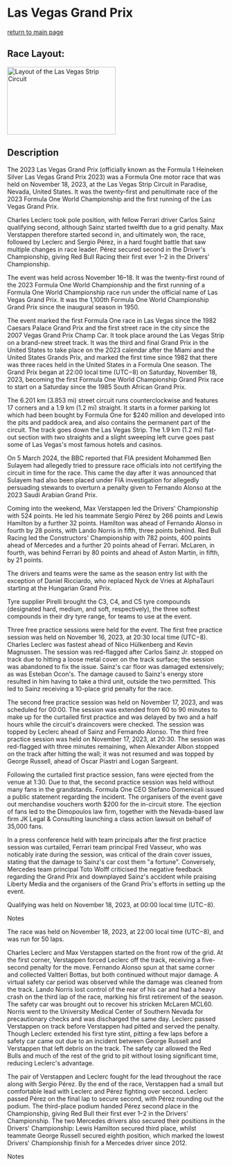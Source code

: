 # Las Vegas Grand Prix

[return to main page](./index.md)

## Race Layout: 

 <img alt="Layout of the Las Vegas Strip Circuit" class="mw-file-element" data-file-height="395" data-file-width="632" decoding="async" height="156" src="//upload.wikimedia.org/wikipedia/commons/thumb/f/ff/Las_Vegas_Strip_Circuit_2023.png/250px-Las_Vegas_Strip_Circuit_2023.png" srcset="//upload.wikimedia.org/wikipedia/commons/thumb/f/ff/Las_Vegas_Strip_Circuit_2023.png/375px-Las_Vegas_Strip_Circuit_2023.png 1.5x, //upload.wikimedia.org/wikipedia/commons/thumb/f/ff/Las_Vegas_Strip_Circuit_2023.png/500px-Las_Vegas_Strip_Circuit_2023.png 2x" width="250"/>

## Description

 

The 2023 Las Vegas Grand Prix (officially known as the Formula 1 Heineken Silver Las Vegas Grand Prix 2023) was a Formula One motor race that was held on November 18, 2023, at the Las Vegas Strip Circuit in Paradise, Nevada, United States. It was the twenty-first and penultimate race of the 2023 Formula One World Championship and the first running of the Las Vegas Grand Prix. 

Charles Leclerc took pole position, with fellow Ferrari driver Carlos Sainz qualifying second, although Sainz started twelfth due to a grid penalty. Max Verstappen therefore started second in, and ultimately won, the race, followed by Leclerc and Sergio Pérez, in a hard fought battle that saw multiple changes in race leader. Pérez secured second in the Driver's Championship, giving Red Bull Racing their first ever 1–2 in the Drivers' Championship. 

The event was held across November 16–18. It was the twenty-first round of the 2023 Formula One World Championship and the first running of a Formula One World Championship race run under the official name of Las Vegas Grand Prix. It was the 1,100th Formula One World Championship Grand Prix since the inaugural season in 1950. 

The event marked the first Formula One race in Las Vegas since the 1982 Caesars Palace Grand Prix and the first street race in the city since the 2007 Vegas Grand Prix Champ Car. It took place around the Las Vegas Strip on a brand-new street track. It was  the third and final Grand Prix in the United States to take place on the 2023 calendar after the Miami and the United States Grands Prix, and marked the first time since 1982 that there was three races held in the United States in a Formula One season. The Grand Prix began at 22:00 local time (UTC−8) on Saturday, November 18, 2023, becoming the first Formula One World Championship Grand Prix race to start on a Saturday since the 1985 South African Grand Prix. 

The 6.201 km (3.853 mi) street circuit runs counterclockwise and features 17 corners and a 1.9 km (1.2 mi) straight. It starts in a former parking lot which had been bought by Formula One for $240 million and developed into the pits and paddock area, and also contains the permanent part of the circuit.  The track goes down the Las Vegas Strip. The 1.9 km (1.2 mi) flat-out section with two straights and a slight sweeping left curve goes past some of Las Vegas's most famous hotels and casinos. 

On 5 March 2024, the BBC reported that FIA president Mohammed Ben Sulayem had allegedly tried to pressure race officials into not certifying the circuit in time for the race. This came the day after it was announced that Sulayem had also been placed under FIA investigation for allegedly persuading stewards to overturn a penalty given to Fernando Alonso at the 2023 Saudi Arabian Grand Prix. 

Coming into the weekend, Max Verstappen led the Drivers' Championship with 524 points. He led his teammate Sergio Pérez by 266 points and Lewis Hamilton by a further 32 points. Hamilton was ahead of Fernando Alonso in fourth by 28 points, with Lando Norris in fifth, three points behind. Red Bull Racing led the Constructors' Championship with 782 points, 400 points ahead of Mercedes and a further 20 points ahead of Ferrari. McLaren, in fourth, was behind Ferrari by 80 points and ahead of Aston Martin, in fifth, by 21 points. 

The drivers and teams were the same as the season entry list with the exception of Daniel Ricciardo, who replaced Nyck de Vries at AlphaTauri starting at the Hungarian Grand Prix. 

Tyre supplier Pirelli brought the C3, C4, and C5 tyre compounds (designated hard, medium, and soft, respectively), the three softest compounds in their dry tyre range, for teams to use at the event. 

Three free practice sessions were held for the event. The first free practice session was held on November 16, 2023, at 20:30 local time (UTC−8). Charles Leclerc was fastest ahead of Nico Hülkenberg and Kevin Magnussen. The session was red-flagged after Carlos Sainz Jr. stopped on track due to hitting a loose metal cover on the track surface; the session was abandoned to fix the issue. Sainz's car floor was damaged extensively; as was Esteban Ocon's. The damage caused to Sainz's energy store resulted in him having to take a third unit, outside the two permitted. This led to Sainz receiving a 10-place grid penalty for the race. 

The second free practice session was held on November 17, 2023, and was scheduled for 00:00. The session was extended from 60 to 90 minutes to make up for the curtailed first practice and was delayed by two and a half hours while the circuit's draincovers were checked. The session was topped by Leclerc ahead of Sainz and Fernando Alonso. The third free practice session was held on November 17, 2023, at 20:30. The session was red-flagged with three minutes remaining, when Alexander Albon stopped on the track after hitting the wall; it was not resumed and was topped by George Russell, ahead of Oscar Piastri and Logan Sargeant. 

Following the curtailed first practice session, fans were ejected from the venue at 1:30. Due to that, the second practice session was held without many fans in the grandstands. Formula One CEO Stefano Domenicali issued a public statement regarding the incident. The organisers of the event gave out merchandise vouchers worth $200 for the in-circuit store. The ejection of fans led to the Dimopoulos law firm, together with the Nevada-based law firm JK Legal & Consulting launching a class action lawsuit on behalf of 35,000 fans. 

In a press conference held with team principals after the first practice session was curtailed, Ferrari team principal Fred Vasseur, who was noticably irate during the session, was critical of the drain cover issues, stating that the damage to Sainz's car cost them "a fortune". Conversely, Mercedes team principal Toto Wolff criticised the negative feedback regarding the Grand Prix and downplayed Sainz's accident while praising Liberty Media and the organisers of the Grand Prix's efforts in setting up the event. 

Qualifying was held on November 18, 2023, at 00:00 local time (UTC−8). 

Notes 

The race was held on November 18, 2023, at 22:00 local time (UTC−8), and was run for 50 laps. 

Charles Leclerc and Max Verstappen started on the front row of the grid. At the first corner, Verstappen forced Leclerc off the track, receiving a five-second penalty for the move. Fernando Alonso spun at that same corner and collected Valtteri Bottas, but both continued without major damage. A virtual safety car period was observed while the damage was cleaned from the track. Lando Norris lost control of the rear of his car and had a heavy crash on the third lap of the race, marking his first retirement of the season. The safety car was brought out to recover his stricken McLaren MCL60. Norris went to the University Medical Center of Southern Nevada for precautionary checks and was discharged the same day. Leclerc passed Verstappen on track before Verstappen had pitted and served the penalty. Though Leclerc extended his first tyre stint, pitting a few laps before a safety car came out due to an incident between George Russell and Verstappen that left debris on the track. The safety car allowed the Red Bulls and much of the rest of the grid to pit without losing significant time, reducing Leclerc's advantage. 

The pair of Verstappen and Leclerc fought for the lead throughout the race along with Sergio Pérez. By the end of the race, Verstappen had a small but comfortable lead with Leclerc and Pérez fighting over second. Leclerc passed Pérez on the final lap to secure second, with Pérez rounding out the podium. The third-place podium handed Pérez second place in the Championship, giving Red Bull their first ever 1–2 in the Drivers' Championship. The two Mercedes drivers also secured their positions in the Drivers' Championship: Lewis Hamilton secured third place, whilst teammate George Russell secured eighth position, which marked the lowest Drivers' Championship finish for a Mercedes driver since 2012. 

Notes 

 

